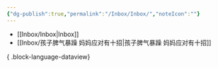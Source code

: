 ```yaml
---
{"dg-publish":true,"permalink":"/Inbox/Inbox/","noteIcon":""}
---
```


- [[Inbox/Inbox\|Inbox]]
- [[Inbox/孩子脾气暴躁 妈妈应对有十招\|孩子脾气暴躁 妈妈应对有十招]]

{ .block-language-dataview}